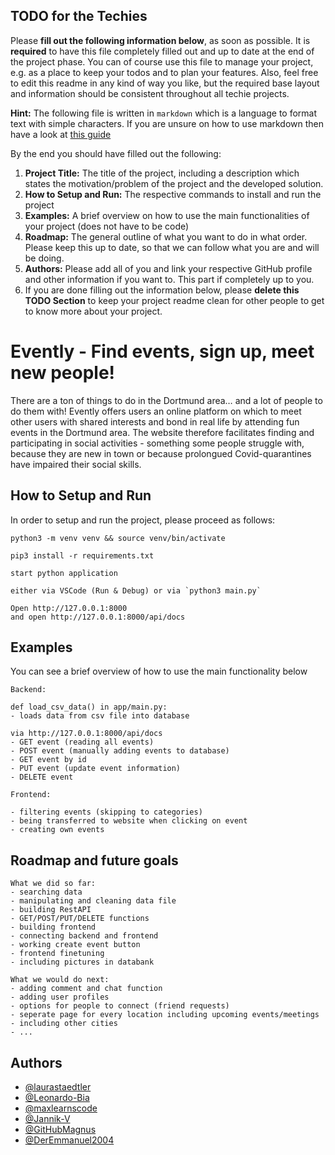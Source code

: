  ## TODO for the Techies
Please **fill out the following information below**, as soon as possible. It is **required** to have this file completely filled out and up to date at the end of the project phase.
You can of course use this file to manage your project, e.g. as a place to keep your todos and to plan your features. Also, feel free to edit this readme in any kind of way you like, but the required base layout and information should be consistent throughout all techie projects.

**Hint:** The following file is written in `markdown` which is a language to format text with simple characters. If you are unsure on how to use markdown then have a look at [this guide](https://www.markdownguide.org/basic-syntax/)

By the end you should have filled out the following:
1. **Project Title:** The title of the project, including a description which states the motivation/problem of the project and the developed solution.
2. **How to Setup and Run:** The respective commands to install and run the project
3. **Examples:** A brief overview on how to use the main functionalities of your project (does not have to be code)
4. **Roadmap:** The general outline of what you want to do in what order. Please keep this up to date, so that we can follow what you are and will be doing.
5. **Authors:** Please add all of you and link your respective GitHub profile and other information if you want to. This part if completely up to you.
6. If you are done filling out the information below, please **delete this TODO Section** to keep your project readme clean for other people to get to know more about your project.

# Evently - Find events, sign up, meet new people!

There are a ton of things to do in the Dortmund area… and a lot of people to do them with! Evently offers users an online platform on which to meet other users with shared interests and bond in real life by attending fun events in the Dortmund area. The website therefore facilitates finding and participating in social activities - something some people struggle with, because they are new in town or because prolongued Covid-quarantines have impaired their social skills.


## How to Setup and Run

In order to setup and run the project, please proceed as follows:

```
python3 -m venv venv && source venv/bin/activate

pip3 install -r requirements.txt

start python application

either via VSCode (Run & Debug) or via `python3 main.py`

Open http://127.0.0.1:8000
and open http://127.0.0.1:8000/api/docs

```

## Examples

You can see a brief overview of how to use the main functionality below

```
Backend:

def load_csv_data() in app/main.py:
- loads data from csv file into database

via http://127.0.0.1:8000/api/docs
- GET event (reading all events)
- POST event (manually adding events to database)
- GET event by id
- PUT event (update event information)
- DELETE event

Frontend:

- filtering events (skipping to categories)
- being transferred to website when clicking on event
- creating own events

```

  
## Roadmap and future goals

```
What we did so far:
- searching data
- manipulating and cleaning data file
- building RestAPI
- GET/POST/PUT/DELETE functions
- building frontend
- connecting backend and frontend
- working create event button 
- frontend finetuning
- including pictures in databank

What we would do next:
- adding comment and chat function
- adding user profiles
- options for people to connect (friend requests)
- seperate page for every location including upcoming events/meetings
- including other cities
- ...

```
  
## Authors

- [@laurastaedtler](https://github.com/laurastaedtler)
- [@Leonardo-Bia](https://github.com/Leonardo-Bia)
- [@maxlearnscode](https://github.com/maxlearnscode)
- [@Jannik-V](https://github.com/Jannik-V)
- [@GitHubMagnus](https://github.com/GitHubMagnus)
- [@DerEmmanuel2004](https://github.com/DerEmmanuel2004)

  

